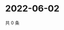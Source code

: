 # 2022-06-02

共 0 条

<!-- BEGIN WEIBO -->
<!-- 最后更新时间 Thu Jun 02 2022 00:24:31 GMT+0800 (China Standard Time) -->

<!-- END WEIBO -->
